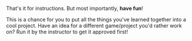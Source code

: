 
That's it for instructions. But most importantly, **have fun**!

  

﻿This is a chance for you to put all the things you've learned together into a cool project. Have an idea for a different game/project you'd rather work on? Run it by the instructor to get it approved first!
